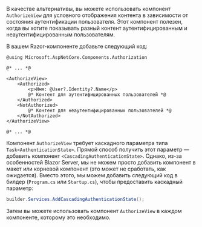 В качестве альтернативы, вы можете использовать компонент `AuthorizeView` для условного отображения контента в зависимости от состояния аутентификации пользователя. Этот компонент полезен, когда вы хотите показывать разный контент аутентифицированным и неаутентифицированным пользователям.

В вашем Razor-компоненте добавьте следующий код:

```cshtml title="Components/Pages/Index.razor"
@using Microsoft.AspNetCore.Components.Authorization

@* ... *@

<AuthorizeView>
    <Authorized>
        <p>Имя: @User?.Identity?.Name</p>
        @* Контент для аутентифицированных пользователей *@
    </Authorized>
    <NotAuthorized>
        @* Контент для неаутентифицированных пользователей *@
    </NotAuthorized>
</AuthorizeView>

@* ... *@
```

Компонент `AuthorizeView` требует каскадного параметра типа `Task<AuthenticationState>`. Прямой способ получить этот параметр — добавить компонент `<CascadingAuthenticationState>`. Однако, из-за особенностей Blazor Server, мы не можем просто добавить компонент в макет или корневой компонент (это может не сработать, как ожидается). Вместо этого, мы можем добавить следующий код в билдер (`Program.cs` или `Startup.cs`), чтобы предоставить каскадный параметр:

```csharp title="Program.cs"
builder.Services.AddCascadingAuthenticationState();
```

Затем вы можете использовать компонент `AuthorizeView` в каждом компоненте, которому это необходимо.
